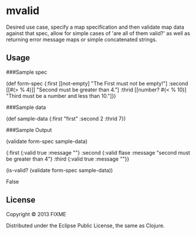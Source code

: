 # mvalid

Desired use case, specify a map specification and then
validate map data against that spec, allow for simple
cases of 'are all of them valid?' as well as returning error
message maps or simple concatenated strings.

## Usage

###Sample spec

(def form-spec
  {:first [[not-empty] "The First must not be empty!"]
   :second [[#(> % 4)]] "Second must be greater than 4."]
   :thrid  [[number? #(< % 10)] "Third must be a number and less than 10."]})

###Sample data

(def sample-data
  {:first "first"
   :second 2
   :thrid 7})

###Sample Output

(validate form-spec sample-data)

{:first {:valid true :message ""}
 :second {:valid flase :message "second must be greater than 4"}
 :third {:valid true :message ""}}

(is-valid? (validate form-spec sample-data))

False


## License

Copyright © 2013 FIXME

Distributed under the Eclipse Public License, the same as Clojure.
